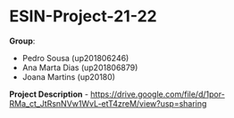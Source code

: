 # ESIN-Project-21-22

**Group**:
- Pedro Sousa (up201806246)
- Ana Marta Dias (up201806879)
- Joana Martins (up20180)

**Project Description** - https://drive.google.com/file/d/1por-RMa_ct_JtRsnNVw1WvL-etT4zreM/view?usp=sharing
